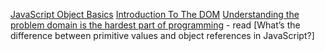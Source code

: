 [JavaScript Object Basics](https://developer.mozilla.org/en-US/docs/Learn/JavaScript/Objects/Basics)
[Introduction To The DOM](https://developer.mozilla.org/en-US/docs/Web/API/Document_Object_Model/Introduction)
[Understanding the problem domain is the hardest part of programming](http://simpleprogrammer.com/2013/07/15/understanding-the-problem-domain-is-the-hardest-part-of-programming) - read
[What’s the difference between primitive values and object references in JavaScript?]
